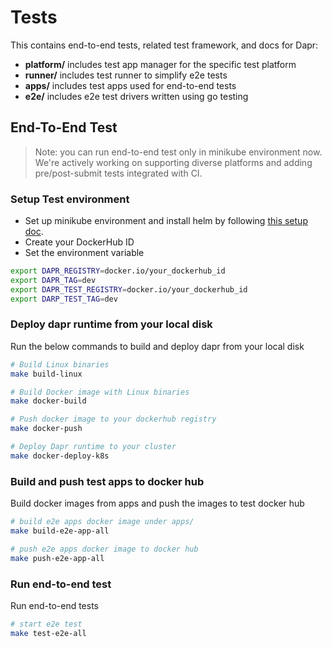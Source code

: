 # Tests

This contains end-to-end tests, related test framework, and docs for Dapr:

* **platform/** includes test app manager for the specific test platform
* **runner/** includes test runner to simplify e2e tests
* **apps/** includes test apps used for end-to-end tests
* **e2e/** includes e2e test drivers written using go testing

## End-To-End Test

> Note: you can run end-to-end test only in minikube environment now. We're actively working on supporting diverse platforms and adding pre/post-submit tests integrated with CI.

### Setup Test environment

* Set up minikube environment and install helm by following [this setup doc](https://github.com/dapr/docs/blob/master/getting-started/cluster/setup-minikube.md).
* Create your DockerHub ID
* Set the environment variable

```bash
export DAPR_REGISTRY=docker.io/your_dockerhub_id
export DAPR_TAG=dev
export DAPR_TEST_REGISTRY=docker.io/your_dockerhub_id
export DARP_TEST_TAG=dev
```

### Deploy dapr runtime from your local disk

Run the below commands to build and deploy dapr from your local disk

```bash
# Build Linux binaries
make build-linux

# Build Docker image with Linux binaries
make docker-build

# Push docker image to your dockerhub registry
make docker-push

# Deploy Dapr runtime to your cluster
make docker-deploy-k8s
```

### Build and push test apps to docker hub

Build docker images from apps and push the images to test docker hub

```bash
# build e2e apps docker image under apps/
make build-e2e-app-all

# push e2e apps docker image to docker hub
make push-e2e-app-all
```

### Run end-to-end test

Run end-to-end tests

```bash
# start e2e test
make test-e2e-all
```